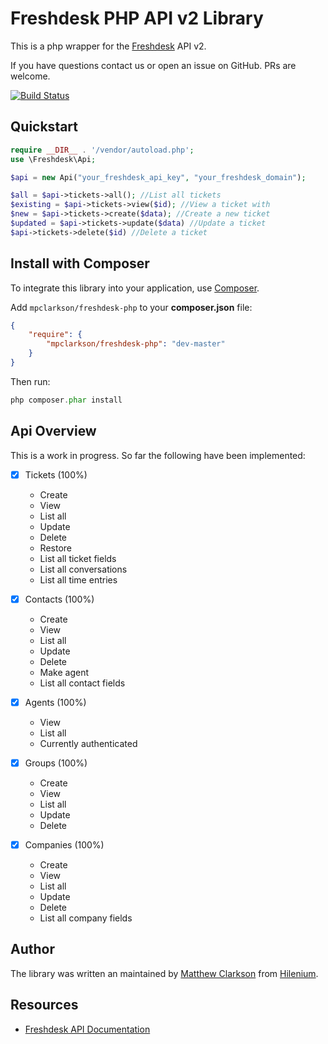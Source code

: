 Freshdesk PHP API v2 Library
============================

This is a php wrapper for the [Freshdesk](https://www.freshdesk.com) API v2.

If you have questions contact us or open an issue on GitHub. PRs are welcome.

[![Build Status](https://travis-ci.org/mpclarkson/freshdesk-php.svg?branch=master)](https://travis-ci.org/mpclarkson/freshdesk-php)

Quickstart
-------------------
```php
require __DIR__ . '/vendor/autoload.php';
use \Freshdesk\Api;

$api = new Api("your_freshdesk_api_key", "your_freshdesk_domain");

$all = $api->tickets->all(); //List all tickets
$existing = $api->tickets->view($id); //View a ticket with
$new = $api->tickets->create($data); //Create a new ticket
$updated = $api->tickets->update($data) //Update a ticket
$api->tickets->delete($id) //Delete a ticket

```

Install with Composer
-------------------
To integrate this library into your application, use [Composer](https://getcomposer.org).

Add `mpclarkson/freshdesk-php` to your **composer.json** file:

```json
{
    "require": {
        "mpclarkson/freshdesk-php": "dev-master"
    }
}

```

Then run:

```php
php composer.phar install
```

Api Overview
-------------------

This is a work in progress. So far the following have been implemented:

- [x] Tickets (100%)
    - Create
    - View
    - List all
    - Update
    - Delete
    - Restore
    - List all ticket fields
    - List all conversations
    - List all time entries

- [x] Contacts (100%)
    - Create
    - View
    - List all
    - Update
    - Delete
    - Make agent
    - List all contact fields

- [x] Agents (100%)
    - View
    - List all
    - Currently authenticated

- [x] Groups (100%)
    - Create
    - View
    - List all
    - Update
    - Delete

- [x] Companies (100%)
    - Create
    - View
    - List all
    - Update
    - Delete
    - List all company fields


Author
---------

The library was written an maintained by [Matthew Clarkson](http://mpclarkson.github.io/) from [Hilenium](https://hilenium.com).


Resources
---------

* [Freshdesk API Documentation](https://developer.freshdesk.com/api/)
